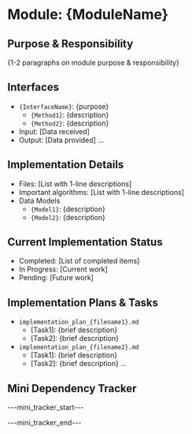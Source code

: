 <!--
Instructions: Fill in the placeholders below to create {module_name}_module.md. Each file in this module_dir should have its own implementation_plan.md.
This document describes a major functional area of the system. Include a mini-tracker at the end to track internal file dependencies.
-->

# Module: {ModuleName}

## Purpose & Responsibility

{1-2 paragraphs on module purpose & responsibility}

## Interfaces

* `{InterfaceName}`: {purpose}
  * `{Method1}`: {description}
  * `{Method2}`: {description}
* Input: [Data received]
* Output: [Data provided]
...

## Implementation Details

* Files: [List with 1-line descriptions]
* Important algorithms: [List with 1-line descriptions]
* Data Models
    * `{Model1}`: {description}
    * `{Model2}`: {description}

## Current Implementation Status

* Completed: [List of completed items]
* In Progress: [Current work]
* Pending: [Future work]

## Implementation Plans & Tasks

* `implementation_plan_{filename1}.md`
  * [Task1]: {brief description}
  * [Task2]: {brief description}
* `implementation_plan_{filename2}.md`
  * [Task1]: {brief description}
  * [Task2]: {brief description}
...

## Mini Dependency Tracker

---mini_tracker_start---

---mini_tracker_end---
